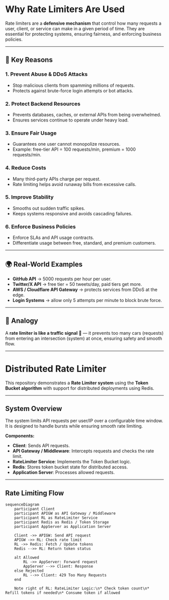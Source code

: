 # Why Rate Limiters Are Used

Rate limiters are a **defensive mechanism** that control how many requests a user, client, or service can make in a given period of time. They are essential for protecting systems, ensuring fairness, and enforcing business policies.

---

## 🔑 Key Reasons

### 1. Prevent Abuse & DDoS Attacks
- Stop malicious clients from spamming millions of requests.
- Protects against brute-force login attempts or bot attacks.

### 2. Protect Backend Resources
- Prevents databases, caches, or external APIs from being overwhelmed.
- Ensures services continue to operate under heavy load.

### 3. Ensure Fair Usage
- Guarantees one user cannot monopolize resources.
- Example: free-tier API = 100 requests/min, premium = 1000 requests/min.

### 4. Reduce Costs
- Many third-party APIs charge per request.
- Rate limiting helps avoid runaway bills from excessive calls.

### 5. Improve Stability
- Smooths out sudden traffic spikes.
- Keeps systems responsive and avoids cascading failures.

### 6. Enforce Business Policies
- Enforce SLAs and API usage contracts.
- Differentiate usage between free, standard, and premium customers.

---

## 🌍 Real-World Examples

- **GitHub API** → 5000 requests per hour per user.
- **Twitter/X API** → free tier = 50 tweets/day, paid tiers get more.
- **AWS / Cloudflare API Gateway** → protects services from DDoS at the edge.
- **Login Systems** → allow only 5 attempts per minute to block brute force.

---

## 🎯 Analogy

A **rate limiter is like a traffic signal** 🚦 — it prevents too many cars (requests) from entering an intersection (system) at once, ensuring safety and smooth flow.

---


# Distributed Rate Limiter

This repository demonstrates a **Rate Limiter system** using the **Token Bucket algorithm** with support for distributed deployments using Redis.

---

## System Overview

The system limits API requests per user/IP over a configurable time window. It is designed to handle bursts while ensuring smooth rate limiting.

**Components:**

- **Client**: Sends API requests.
- **API Gateway / Middleware**: Intercepts requests and checks the rate limit.
- **RateLimiter Service**: Implements the Token Bucket logic.
- **Redis**: Stores token bucket state for distributed access.
- **Application Server**: Processes allowed requests.

---

## Rate Limiting Flow

```mermaid
sequenceDiagram
    participant Client
    participant APIGW as API Gateway / Middleware
    participant RL as RateLimiter Service
    participant Redis as Redis / Token Storage
    participant AppServer as Application Server

    Client ->> APIGW: Send API request
    APIGW ->> RL: Check rate limit
    RL ->> Redis: Fetch / Update tokens
    Redis -->> RL: Return token status

    alt Allowed
        RL ->> AppServer: Forward request
        AppServer -->> Client: Response
    else Rejected
        RL -->> Client: 429 Too Many Requests
    end

    Note right of RL: RateLimiter Logic:\n* Check token count\n* Refill tokens if needed\n* Consume token if allowed


